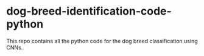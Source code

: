 # dog-breed-identification-code-python
This repo contains all the python code for the dog breed classification using CNNs.
